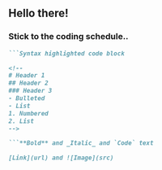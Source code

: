 ## Hello there!

### Stick to the coding schedule.. 

```markdown
```Syntax highlighted code block

<!--
# Header 1
## Header 2
### Header 3
- Bulleted
- List
1. Numbered
2. List
-->

```**Bold** and _Italic_ and `Code` text

[Link](url) and ![Image](src)

```
<!--
For more details see [GitHub Flavored Markdown](https://guides.github.com/features/mastering-markdown/).
### Jekyll Themes
Your Pages site will use the layout and styles from the Jekyll theme you have selected in your [repository settings](https://github.com/blessengeorge/blessen.github.io/settings). The name of this theme is saved in the Jekyll `_config.yml` configuration file.
### Support or Contact
Having trouble with Pages? Check out our [documentation](https://docs.github.com/categories/github-pages-basics/) or [contact support](https://support.github.com/contact) and we’ll help you sort it out.
-->
